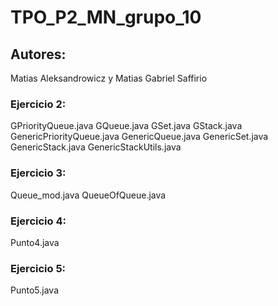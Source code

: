 # TPO_P2_MN_grupo_10

## Autores:
Matias Aleksandrowicz y Matias Gabriel Saffirio

### Ejercicio 2:
GPriorityQueue.java
GQueue.java
GSet.java
GStack.java
GenericPriorityQueue.java
GenericQueue.java
GenericSet.java
GenericStack.java
GenericStackUtils.java

### Ejercicio 3:
Queue_mod.java
QueueOfQueue.java

### Ejercicio 4:
Punto4.java

### Ejercicio 5:
Punto5.java
